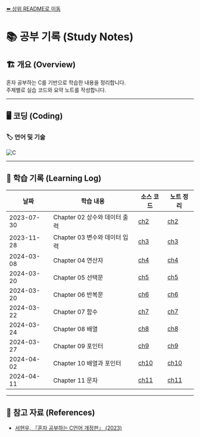 [⬅️ 상위 README로 이동](../README.md)

# 📚 공부 기록 (Study Notes)

## 🏗 개요 (Overview)
혼자 공부하는 C를 기반으로 학습한 내용을 정리합니다.  
주제별로 실습 코드와 요약 노트를 작성합니다.

---

## 🖥️ 코딩 (Coding)
### 🏷 언어 및 기술

<!-- 필요에 따라 수정 -->
![C](https://img.shields.io/badge/c-%2300599C.svg?style=for-the-badge&logo=c&logoColor=white)

---

## 📆 학습 기록 (Learning Log)
| 날짜 | 학습 내용 | 소스 코드 | 노트 정리 |
|------|----------|-----------|--------|
| 2023-07-30 | Chapter 02 상수와 데이터 출력 | [ch2](./code/ch2/) | [ch2](./note/ch2.md) |
| 2023-11-28 | Chapter 03 변수와 데이터 입력 | [ch3](./code/ch3/) | [ch3](./note/ch3.md) | 
| 2024-03-08 | Chapter 04 연산자 | [ch4](./code/ch4/) | [ch4](./note/ch4.md) |
| 2024-03-20 | Chapter 05 선택문 | [ch5](./code/ch5/) | [ch5](./note/ch5.md) |
| 2024-03-20 | Chapter 06 반복문 | [ch6](./code/ch6/) | [ch6](./note/ch6.md) |
| 2024-03-22 | Chapter 07 함수 | [ch7](./code/ch7/) | [ch7](./note/ch7.md) |
| 2024-03-24 | Chapter 08 배열 | [ch8](./code/ch8/) | [ch8](./note/ch8.md) |
| 2024-03-27 | Chapter 09 포인터 | [ch9](./code/ch9/) | [ch9](./note/ch9.md) |
| 2024-04-02 | Chapter 10 배열과 포인터 | [ch10](./code/ch10/) | [ch10](./note/ch10.md) |
| 2024-04-11 | Chapter 11 문자 | [ch11](./code/ch11/) | [ch11](./note/ch11.md) |

---

## 📌 참고 자료 (References)
* [서현우, 『혼자 공부하는 C언어 개정판』 (2023)]()
